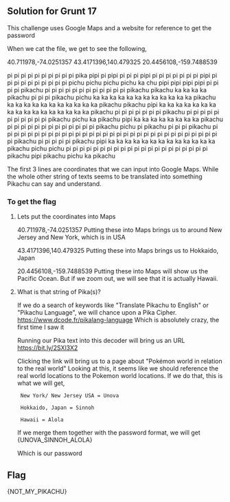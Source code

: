 ## Solution for Grunt 17 #

This challenge uses Google Maps and a website for reference to get the password

When we cat the file, we get to see the following,

40.711978,-74.0251357
43.4171396,140.479325
20.4456108,-159.7488539

pi pi pi pi pi pi pi pi pi pi pika pipi pi pipi pi pi pi pipi pi pi pi pi pi pi pi pipi pi pi pi pi pi pi pi pi pi pi pichu pichu pichu pichu ka chu pipi pipi pipi pipi pi pi pi pi pikachu pi pi pi pi pi pi pi pi pi pi pi pi pikachu pikachu ka ka ka ka pikachu pi pi pi pikachu pichu ka ka ka ka ka ka ka ka ka ka ka ka pikachu ka ka ka ka ka ka ka ka ka ka ka pikachu pikachu pipi ka ka ka ka ka ka ka ka ka ka ka ka ka ka ka ka ka pikachu pi pi pi pi pi pi pi pikachu pi pi pi pi pi pi pi pi pi pi pi pikachu pichu ka pikachu pipi ka ka ka ka ka ka ka ka pikachu pi pi pi pi pi pi pi pi pi pi pi pi pi pikachu pichu pi pikachu pi pi pi pikachu pi pi pi pi pi pi pi pi pi pi pi pi pi pi pi pi pi pi pi pi pi pi pi pi pi pi pi pi pi pi pi pi pi pikachu pi pi pi pi pi pikachu pipi ka ka ka ka ka ka ka ka ka ka ka ka ka pikachu pichu pichu pi pi pi pi pi pi pi pi pi pi pi pi pi pi pi pi pi pi pi pi pi pikachu pipi pikachu pichu ka pikachu 

The first 3 lines are coordinates that we can input into Google Maps. While the whole other string of texts seems to be translated into something Pikachu can say and understand.

### To get the flag

1) Lets put the coordinates into Maps

    40.711978,-74.0251357
        Putting these into Maps brings us to around New Jersey and New York, which is in USA

    43.4171396,140.479325
        Putting these into Maps brings us to Hokkaido, Japan

    20.4456108,-159.7488539
        Putting these into Maps will show us the Pacific Ocean. But if we zoom out, we will see that it is actually Hawaii.

2) What is that string of Pika(s)?

    If we do a search of keywords like "Translate Pikachu to English" or "Pikachu Language", we will chance upon a Pika Cipher.
        https://www.dcode.fr/pikalang-language
            Which is absolutely crazy, the first time I saw it

    Running our Pika text into this decoder will bring us an URL
        https://bit.ly/2SXl3X2
    
    Clicking the link will bring us to a page about "Pokémon world in relation to the real world"
    Looking at this, it seems like we should reference the real world locations to the Pokemon world locations.
    If we do that, this is what we will get,

        New York/ New Jersey USA = Unova

        Hokkaido, Japan = Sinnoh

        Hawaii = Alola
    
    If we merge them together with the password format, we will get
        {UNOVA_SINNOH_ALOLA}
    
     Which is our password

## Flag
{NOT_MY_PIKACHU}